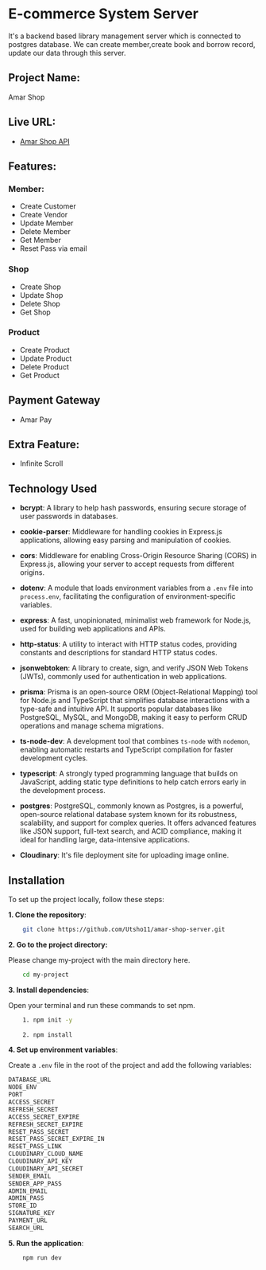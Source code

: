 
# E-commerce System Server

It's a backend based library management server which is connected to postgres database. We can create member,create book and borrow record, update our data through this server.

## Project Name:

Amar Shop

## Live URL:

- [Amar Shop API](https://amar-shop-server-one.vercel.app)

## Features:

### Member:
- Create Customer
- Create Vendor
- Update Member
- Delete Member
- Get Member
- Reset Pass via email
### Shop
- Create Shop
- Update Shop
- Delete Shop
- Get Shop
### Product
- Create Product
- Update Product
- Delete Product
- Get Product
## Payment Gateway
- Amar Pay
## Extra Feature:
- Infinite Scroll



## Technology Used

- **bcrypt**: A library to help hash passwords, ensuring secure storage of user passwords in databases.

- **cookie-parser**: Middleware for handling cookies in Express.js applications, allowing easy parsing and manipulation of cookies.

- **cors**: Middleware for enabling Cross-Origin Resource Sharing (CORS) in Express.js, allowing your server to accept requests from different origins.

- **dotenv**: A module that loads environment variables from a `.env` file into `process.env`, facilitating the configuration of environment-specific variables.

- **express**: A fast, unopinionated, minimalist web framework for Node.js, used for building web applications and APIs.

- **http-status**: A utility to interact with HTTP status codes, providing constants and descriptions for standard HTTP status codes.

- **jsonwebtoken**: A library to create, sign, and verify JSON Web Tokens (JWTs), commonly used for authentication in web applications.

- **prisma**: Prisma is an open-source ORM (Object-Relational Mapping) tool for Node.js and TypeScript that simplifies database interactions with a type-safe and intuitive API. It supports popular databases like PostgreSQL, MySQL, and MongoDB, making it easy to perform CRUD operations and manage schema migrations.

- **ts-node-dev**: A development tool that combines `ts-node` with `nodemon`, enabling automatic restarts and TypeScript compilation for faster development cycles.

- **typescript**: A strongly typed programming language that builds on JavaScript, adding static type definitions to help catch errors early in the development process.

- **postgres**: PostgreSQL, commonly known as Postgres, is a powerful, open-source relational database system known for its robustness, scalability, and support for complex queries. It offers advanced features like JSON support, full-text search, and ACID compliance, making it ideal for handling large, data-intensive applications.

- **Cloudinary**: It's file deployment site for uploading image online.

## Installation

To set up the project locally, follow these steps:

**1. Clone the repository**:

```bash
    git clone https://github.com/Utsho11/amar-shop-server.git
```

**2. Go to the project directory:**

Please change my-project with the main directory here. 

```bash
    cd my-project
```
 

**3. Install dependencies**:

Open your terminal and run these commands to set npm.

```bash
    1. npm init -y
    
    2. npm install
```

**4. Set up environment variables**:

Create a `.env` file in the root of the project and add the following variables:
```bash
DATABASE_URL
NODE_ENV
PORT
ACCESS_SECRET
REFRESH_SECRET
ACCESS_SECRET_EXPIRE
REFRESH_SECRET_EXPIRE
RESET_PASS_SECRET
RESET_PASS_SECRET_EXPIRE_IN
RESET_PASS_LINK
CLOUDINARY_CLOUD_NAME
CLOUDINARY_API_KEY
CLOUDINARY_API_SECRET
SENDER_EMAIL
SENDER_APP_PASS
ADMIN_EMAIL
ADMIN_PASS
STORE_ID
SIGNATURE_KEY
PAYMENT_URL
SEARCH_URL
```

**5. Run the application**:

```bash
    npm run dev
```
